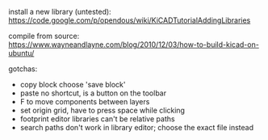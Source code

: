 install a new library (untested):
https://code.google.com/p/opendous/wiki/KiCADTutorialAddingLibraries

compile from source:
https://www.wayneandlayne.com/blog/2010/12/03/how-to-build-kicad-on-ubuntu/

gotchas:

* copy block choose 'save block'
* paste no shortcut, is a button on the toolbar
* F to move components between layers
* set origin grid, have to press space while clicking
* footprint editor libraries can't be relative paths
* search paths don't work in library editor; choose the exact file instead

